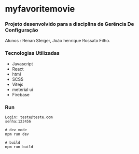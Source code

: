 # myfavoritemovie


### Projeto desenvolvido para a disciplina de Gerência De Configuração
Alunos : Renan Steiger, João henrique Rossato Filho.

### Tecnologias Utilizadas
* Javascript
* React
* html
* SCSS
* Vitejs
* meterial ui
* Firebase
          
### Run

```
Login: teste@teste.com
senha:123456

# dev mode
npm run dev

# build
npm run build
```
